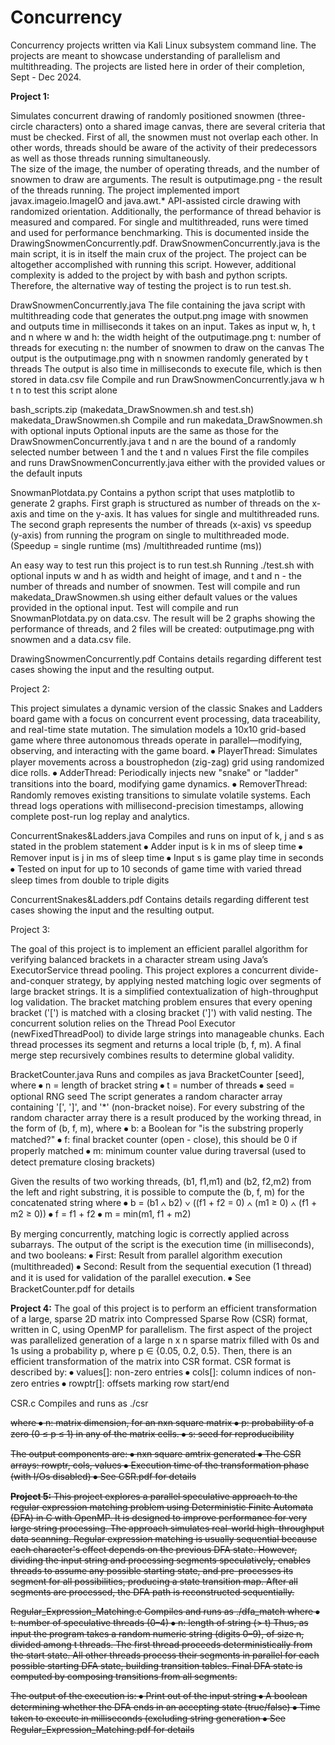 # Concurrency
Concurrency projects written via Kali Linux subsystem command line. The projects are meant to showcase understanding of parallelism and multithreading. 
The projects are listed here in order of their completion, Sept - Dec 2024.

**Project 1:**

Simulates concurrent drawing of randomly positioned snowmen (three-circle characters) onto a shared image canvas, there are several criteria that must be checked. 
First of all, the snowmen must not overlap each other.
In other words, threads should be aware of the activity of their predecessors as well as those threads running simultaneously.  
The size of the image, the number of operating threads, and the number of snowmen to draw are arguments.
The result is outputimage.png - the result of the threads running.
The project implemented import javax.imageio.ImageIO and java.awt.* API-assisted circle drawing with randomized orientation.
Additionally, the performance of thread behavior is measured and compared. For single and multithreaded, runs were timed and used for performance benchmarking. This is documented inside the DrawingSnowmenConcurrently.pdf.
DrawSnowmenConcurrently.java is the main script, it is in itself the main crux of the project. The project can be altogether accomplished with running this script.
However, additional complexity is added to the project by with bash and python scripts. Therefore, the alternative way of testing the project is to run test.sh. 

DrawSnowmenConcurrently.java
The file containing the java script with multithreading code that generates the output.png image with snowmen and outputs time in milliseconds it takes on an input.
Takes as input w, h, t and n where
	w and h: the width height of the outputimage.png
	t: number of threads for executing
	n: the number of snowmen to draw on the canvas
The output is the outputimage.png with n snowmen randomly generated by t threads
The output is also time in milliseconds to execute file, which is then stored in data.csv file
Compile and run DrawSnowmenConcurrently.java w h t n to test this script alone

bash_scripts.zip (makedata_DrawSnowmen.sh and test.sh)
makedata_DrawSnowmen.sh
Compile and run makedata_DrawSnowmen.sh with optional inputs
Optional inputs are the same as those for the DrawSnowmenConcurrently.java
t and n are the bound of a randomly selected number between 1 and the t and n values
First the file compiles and runs DrawSnowmenConcurrently.java either with the provided values or the default inputs

SnowmanPlotdata.py
Contains a python script that uses matplotlib to generate 2 graphs. 
First graph is structured as number of threads on the x-axis and time on the y-axis. It has values for single and multithreaded runs. 
The second graph represents the number of threads (x-axis) vs speedup (y-axis) from running the program on single to multithreaded mode.
(Speedup  = single runtime (ms) /multithreaded runtime (ms))

An easy way to test run this project is to run test.sh
Running ./test.sh with optional inputs w and h as width and height of image, and t and n - the number of threads and number of snowmen.
Test will compile and run makedata_DrawSnowmen.sh using either default values or the values provided in the optional input.
Test will compile and run SnowmanPlotdata.py on data.csv.
The result will be 2 graphs showing the performance of threads, and 2 files will be created: outputimage.png with snowmen and a data.csv file.

DrawingSnowmenConcurrently.pdf
Contains details regarding different test cases showing the input and the resulting output.

Project 2:

This project simulates a dynamic version of the classic Snakes and Ladders board game with a focus on concurrent event processing, data traceability, and real-time state mutation. 
The simulation models a 10x10 grid-based game where three autonomous threads operate in parallel—modifying, observing, and interacting with the game board. 
⦁	PlayerThread: Simulates player movements across a boustrophedon (zig-zag) grid using randomized dice rolls.
⦁	AdderThread: Periodically injects new "snake" or "ladder" transitions into the board, modifying game dynamics.
⦁	RemoverThread: Randomly removes existing transitions to simulate volatile systems.
Each thread logs operations with millisecond-precision timestamps, allowing complete post-run log replay and analytics.

ConcurrentSnakes&Ladders.java
Compiles and runs on input of k, j and s as stated in the problem statement
⦁	Adder input is k in ms of sleep time
⦁	Remover input is j in ms of sleep time
⦁	Input s is game play time in seconds
⦁	Tested on input for up to 10 seconds of game time with varied thread sleep times from double to triple digits

ConcurrentSnakes&Ladders.pdf
Contains details regarding different test cases showing the input and the resulting output.

Project 3:

The goal of this project is to implement an efficient parallel algorithm for verifying balanced brackets in a character stream using Java’s ExecutorService thread pooling.
This project explores a concurrent divide-and-conquer strategy, by applying nested matching logic over segments of large bracket strings. It is a simplified contextualization of high-throughput log validation.
The bracket matching problem ensures that every opening bracket ('[') is matched with a  closing bracket (']') with valid nesting. 
The concurrent solution relies on the Thread Pool Executor (newFixedThreadPool) to divide large strings into manageable chunks.
Each thread processes its segment and returns a local triple (b, f, m).
A final merge step recursively combines results to determine global validity. 

BracketCounter.java
Runs and compiles as java BracketCounter <n> <t> [seed], where
⦁	n = length of bracket string
⦁	t = number of threads
⦁	seed = optional RNG seed
The script generates a random character array containing '[', ']', and '*' (non-bracket noise).
For every substring of the random character array there is a result produced by the working thread, in the form of (b, f, m), where
⦁	b: a Boolean for "is the substring properly matched?"
⦁	f: final bracket counter (open - close), this should be 0 if properly matched
⦁	m: minimum counter value during traversal (used to detect premature closing brackets)

Given the results of two working threads, (b1, f1,m1) and (b2, f2,m2) from the left and right substring, it is possible to compute the (b, f, m) for the concatenated string where
⦁	b = (b1 ∧ b2) ∨ ((f1 + f2 = 0) ∧ (m1 ≥ 0) ∧ (f1 + m2 ≥ 0))
⦁	f = f1 + f2
⦁	m = min(m1, f1 + m2)

By merging concurrently, matching logic is correctly applied across subarrays.
The output of the script is the execution time (in milliseconds), and two booleans:
⦁	First: Result from parallel algorithm execution (multithreaded)
⦁	Second: Result from the sequential execution (1 thread) and it is used for validation of the parallel execution.
⦁ See BracketCounter.pdf for details


**Project 4:**
The goal of this project is to perform an efficient transformation of a large, sparse 2D matrix into Compressed Sparse Row (CSR) format, written in C, using OpenMP for parallelism.
The first aspect of the project was parallelized generation of a large n x n sparse matrix filled with 0s and 1s using a probability p, where p ∈ {0.05, 0.2, 0.5}.
Then, there is an efficient transformation of the matrix into CSR format.
CSR format is described by:
⦁	values[]: non-zero entries
⦁	cols[]: column indices of non-zero entries
⦁	rowptr[]: offsets marking row start/end

CSR.c
Compiles and runs as ./csr <n> <p> <s> where
⦁	n: matrix dimension, for an nxn square matrix
⦁	p: probability of a zero (0 ≤ p ≤ 1) in any of the matrix cells.
⦁	s: seed for reproducibility

The output components are: 
⦁	nxn square amtrix generated 
⦁	The CSR arrays: rowptr, cols, values
⦁	Execution time of the transformation phase (with I/Os disabled)
⦁ See CSR.pdf for details

**Project 5:**
This project explores a parallel speculative approach to the regular expression matching problem using Deterministic Finite Automata (DFA) in C with OpenMP. It is designed to improve performance for very large string processing. The approach simulates real-world high-throughput data scanning.
Regular expression matching is usually sequential because each character's effect depends on the previous DFA state. 
However, dividing the input string and processing segments speculatively, enables threads to assume any possible starting state, and pre-processes its segment for all possibilities, producing a state transition map. 
After all segments are processed, the DFA path is reconstructed sequentially.

Regular_Expression_Matching.c
Compiles and runs as ./dfa_match <t> <n> where
⦁	t: number of speculative threads (0–4)
⦁	n: length of string (> t)
Thus, as input the program takes a random numeric string (digits 0–9), of size n, divided among t threads.
The first thread proceeds deterministically from the start state.
All other threads process their segments in parallel for each possible starting DFA state, building transition tables.
Final DFA state is computed by composing transitions from all segments.

The output of the execution is:
⦁	Print out of the input string
⦁	A boolean determining whether the DFA ends in an accepting state (true/false)
⦁	Time taken to execute in milliseconds (excluding string generation
⦁	See Regular_Expression_Matching.pdf for details


